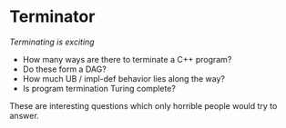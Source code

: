 # Terminator

*Terminating is exciting*

* How many ways are there to terminate a C++ program?
* Do these form a DAG?
* How much UB / impl-def behavior lies along the way?
* Is program termination Turing complete?

These are interesting questions which only horrible people would try to answer.
